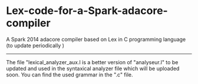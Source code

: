 # Lex-code-for-a-Spark-adacore-compiler
A Spark 2014 adacore compiler based on Lex in C programming language (to update  periodically )
**************************************
The file "lexical_analyzer_aux.l is a better version of "analyseur.l" to be updated and
used in the syntaxical analyzer file which will be uploaded soon.
You can find the used grammar in the ".c" file.

